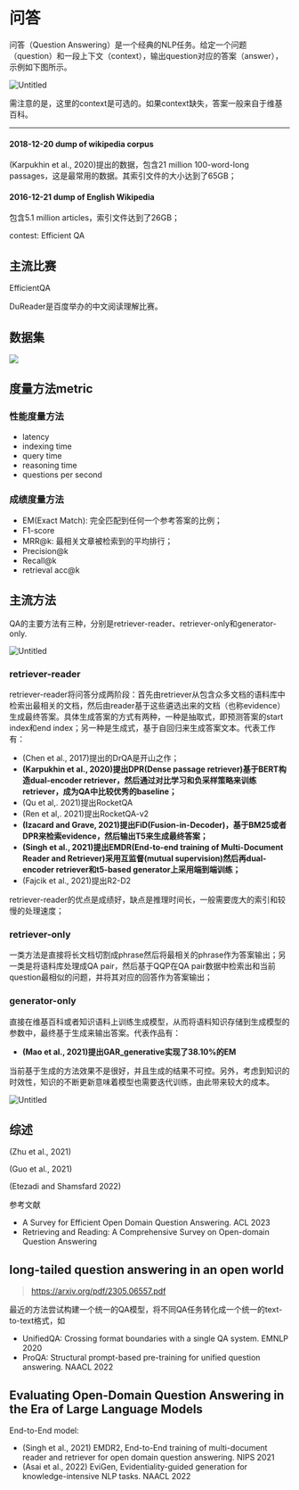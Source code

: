 # 问答

问答（Question Answering）是一个经典的NLP任务。给定一个问题（question）和一段上下文（context），输出question对应的答案（answer），示例如下图所示。

![Untitled](Untitled.png)

需注意的是，这里的context是可选的。如果context缺失，答案一般来自于维基百科。

---

#### 2018-12-20 dump of wikipedia corpus

(Karpukhin et al., 2020)提出的数据，包含21 million 100-word-long passages，这是最常用的数据。其索引文件的大小达到了65GB；

#### 2016-12-21 dump of English Wikipedia

包含5.1 million articles，索引文件达到了26GB；

contest: Efficient QA

## 主流比赛

EfficientQA

DuReader是百度举办的中文阅读理解比赛。

## 数据集

![](datasets.png)

## 度量方法metric

### 性能度量方法

- latency
- indexing time
- query time
- reasoning time
- questions per second

### 成绩度量方法

- EM(Exact Match): 完全匹配到任何一个参考答案的比例；
- F1-score
- MRR@k: 最相关文章被检索到的平均排行；
- Precision@k
- Recall@k
- retrieval acc@k

## 主流方法

QA的主要方法有三种，分别是retriever-reader、retriever-only和generator-only.

![Untitled](Untitled1.png)

### retriever-reader

retriever-reader将问答分成两阶段：首先由retriever从包含众多文档的语料库中检索出最相关的文档，然后由reader基于这些遴选出来的文档（也称evidence）生成最终答案。具体生成答案的方式有两种，一种是抽取式，即预测答案的start index和end index；另一种是生成式，基于自回归来生成答案文本。代表工作有：

- (Chen et al., 2017)提出的DrQA是开山之作；
- **(Karpukhin et al., 2020)提出DPR(Dense passage retriever)基于BERT构造dual-encoder retriever，然后通过对比学习和负采样策略来训练retriever，成为QA中比较优秀的baseline；**
- (Qu et al,. 2021)提出RocketQA
- (Ren et al,. 2021)提出RocketQA-v2
- **(Izacard and Grave, 2021)提出FiD(Fusion-in-Decoder)，基于BM25或者DPR来检索evidence，然后输出T5来生成最终答案；**
- **(Singh et al., 2021)提出EMDR(End-to-end training of Multi-Document Reader and Retriever)采用互监督(mutual supervision)然后再dual-encoder retriever和t5-based generator上采用端到端训练；**
- (Fajcik et al., 2021)提出R2-D2

retriever-reader的优点是成绩好，缺点是推理时间长，一般需要庞大的索引和较慢的处理速度；

### retriever-only

一类方法是直接将长文档切割成phrase然后将最相关的phrase作为答案输出；另一类是将语料库处理成QA pair，然后基于QQP在QA pair数据中检索出和当前question最相似的问题，并将其对应的回答作为答案输出；

### generator-only

直接在维基百科或者知识语料上训练生成模型，从而将语料知识存储到生成模型的参数中，最终基于生成来输出答案。代表作品有：

- **(Mao et al., 2021)提出GAR_generative实现了38.10%的EM**

当前基于生成的方法效果不是很好，并且生成的结果不可控。另外，考虑到知识的时效性，知识的不断更新意味着模型也需要迭代训练，由此带来较大的成本。

![Untitled](Untitled2.png)

## 综述

(Zhu et al., 2021)

(Guo et al., 2021)

(Etezadi and Shamsfard 2022)

参考文献

- A Survey for Efficient Open Domain Question Answering. ACL 2023
- Retrieving and Reading: A Comprehensive Survey on Open-domain Question Answering

## long-tailed question answering in an open world

> https://arxiv.org/pdf/2305.06557.pdf

最近的方法尝试构建一个统一的QA模型，将不同QA任务转化成一个统一的text-to-text格式，如

- UnifiedQA: Crossing format boundaries with a single QA system. EMNLP 2020
- ProQA: Structural prompt-based pre-training for unified question answering. NAACL 2022

## Evaluating Open-Domain Question Answering in the Era of Large Language Models

End-to-End model: 

- (Singh et al., 2021) EMDR2, End-to-End training of multi-document reader and retriever for open domain question answering. NIPS 2021
- (Asai et al., 2022) EviGen, Evidentiality-guided generation for knowledge-intensive NLP tasks. NAACL 2022